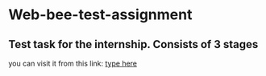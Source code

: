 # Web-bee-test-assignment
Test task for the internship. Consists of 3 stages
---
you can visit it from this link: [type here](http://example.com/ "link on my page")

